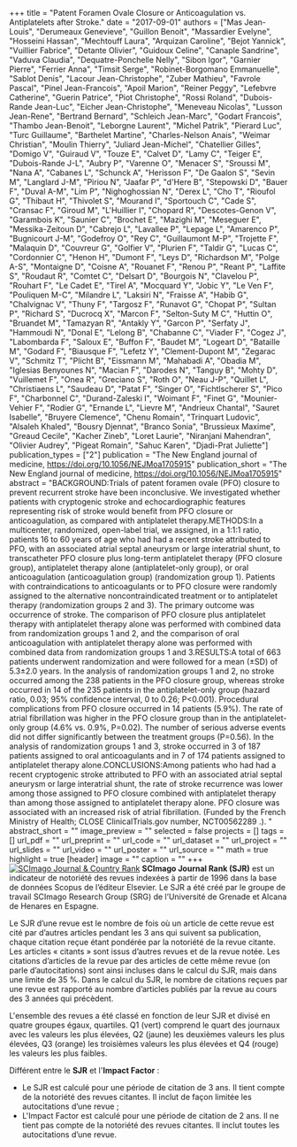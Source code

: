 +++
title = "Patent Foramen Ovale Closure or Anticoagulation vs. Antiplatelets after Stroke."
date = "2017-09-01"
authors = ["Mas Jean-Louis", "Derumeaux Genevieve", "Guillon Benoit", "Massardier Evelyne", "Hosseini Hassan", "Mechtouff Laura", "Arquizan Caroline", "Bejot Yannick", "Vuillier Fabrice", "Detante Olivier", "Guidoux Celine", "Canaple Sandrine", "Vaduva Claudia", "Dequatre-Ponchelle Nelly", "Sibon Igor", "Garnier Pierre", "Ferrier Anna", "Timsit Serge", "Robinet-Borgomano Emmanuelle", "Sablot Denis", "Lacour Jean-Christophe", "Zuber Mathieu", "Favrole Pascal", "Pinel Jean-Francois", "Apoil Marion", "Reiner Peggy", "Lefebvre Catherine", "Guerin Patrice", "Piot Christophe", "Rossi Roland", "Dubois-Rande Jean-Luc", "Eicher Jean-Christophe", "Meneveau Nicolas", "Lusson Jean-Rene", "Bertrand Bernard", "Schleich Jean-Marc", "Godart Francois", "Thambo Jean-Benoit", "Leborgne Laurent", "Michel Patrik", "Pierard Luc", "Turc Guillaume", "Barthelet Martine", "Charles-Nelson Anais", "Weimar Christian", "Moulin Thierry", "Juliard Jean-Michel", "Chatellier Gilles", "Domigo V", "Guiraud V", "Touze E", "Calvet D", "Lamy C", "Teiger E", "Dubois-Rande J-L", "Aubry P", "Varenne O", "Menacer S", "Sroussi M", "Nana A", "Cabanes L", "Schunck A", "Herisson F", "De Gaalon S", "Sevin M", "Langlard J-M", "Piriou N", "Jaafar P", "d'Here B", "Stepowski D", "Bauer F", "Duval A-M", "Lim P", "Nighoghossian N", "Derex L", "Cho T", "Rioufol G", "Thibaut H", "Thivolet S", "Mourand I", "Sportouch C", "Cade S", "Cransac F", "Giroud M", "L'Huillier I", "Chopard R", "Descotes-Genon V", "Garambois K", "Saunier C", "Brochet E", "Mazighi M", "Meseguer E", "Messika-Zeitoun D", "Cabrejo L", "Lavallee P", "Lepage L", "Amarenco P", "Bugnicourt J-M", "Godefroy O", "Rey C", "Guillaumont M-P", "Trojette F", "Malaquin D", "Couvreur G", "Golfier V", "Plurien F", "Taldir G", "Lucas C", "Cordonnier C", "Henon H", "Dumont F", "Leys D", "Richardson M", "Polge A-S", "Montaigne D", "Coisne A", "Rouanet F", "Renou P", "Reant P", "Laffite S", "Roudaut R", "Comtet C", "Delsart D", "Bourgois N", "Clavelou P", "Rouhart F", "Le Cadet E", "Tirel A", "Mocquard Y", "Jobic Y", "Le Ven F", "Pouliquen M-C", "Milandre L", "Laksiri N", "Fraisse A", "Habib G", "Chalvignac V", "Thuny F", "Targosz F", "Runavot G", "Chopat P", "Sultan P", "Richard S", "Ducrocq X", "Marcon F", "Selton-Suty M C", "Huttin O", "Bruandet M", "Tamazyan R", "Antakly Y", "Garcon P", "Serfaty J", "Hammoudi N", "Donal E", "Lelong B", "Chabanne C", "Viader F", "Cogez J", "Labombarda F", "Saloux E", "Buffon F", "Baudet M", "Logeart D", "Bataille M", "Godard F", "Biausque F", "Lefetz Y", "Clement-Dupont M", "Zegarac V", "Schmitz T", "Plicht B", "Eissmann M", "Mahabadi A", "Obadia M", "Iglesias Benyounes N", "Macian F", "Darodes N", "Tanguy B", "Mohty D", "Vuillemet F", "Onea R", "Greciano S", "Roth O", "Neau J-P", "Quillet L", "Christiaens L", "Saudeau D", "Patat F", "Singer O", "Fichtlscherer S", "Pico F", "Charbonnel C", "Durand-Zaleski I", "Woimant F", "Finet G", "Mounier-Vehier F", "Rodier G", "Ernande L", "Lievre M", "Andrieux Chantal", "Sauret Isabelle", "Bruyere Clemence", "Chenu Romain", "Trinquart Ludovic", "Alsaleh Khaled", "Bousry Djennat", "Branco Sonia", "Brussieux Maxime", "Greaud Cecile", "Kacher Zineb", "Loret Laurie", "Niranjani Mahendran", "Olivier Audrey", "Pigeat Romain", "Sahuc Karen", "Djadi-Prat Juliette"]
publication_types = ["2"]
publication = "The New England journal of medicine, https://doi.org/10.1056/NEJMoa1705915"
publication_short = "The New England journal of medicine, https://doi.org/10.1056/NEJMoa1705915"
abstract = "BACKGROUND:Trials of patent foramen ovale (PFO) closure to prevent recurrent stroke have been inconclusive. We investigated whether patients with cryptogenic stroke and echocardiographic features representing risk of stroke would benefit from PFO closure or anticoagulation, as compared with antiplatelet therapy.METHODS:In a multicenter, randomized, open-label trial, we assigned, in a 1:1:1 ratio, patients 16 to 60 years of age who had had a recent stroke attributed to PFO, with an associated atrial septal aneurysm or large interatrial shunt, to transcatheter PFO closure plus long-term antiplatelet therapy (PFO closure group), antiplatelet therapy alone (antiplatelet-only group), or oral anticoagulation (anticoagulation group) (randomization group 1). Patients with contraindications to anticoagulants or to PFO closure were randomly assigned to the alternative noncontraindicated treatment or to antiplatelet therapy (randomization groups 2 and 3). The primary outcome was occurrence of stroke. The comparison of PFO closure plus antiplatelet therapy with antiplatelet therapy alone was performed with combined data from randomization groups 1 and 2, and the comparison of oral anticoagulation with antiplatelet therapy alone was performed with combined data from randomization groups 1 and 3.RESULTS:A total of 663 patients underwent randomization and were followed for a mean (±SD) of 5.3±2.0 years. In the analysis of randomization groups 1 and 2, no stroke occurred among the 238 patients in the PFO closure group, whereas stroke occurred in 14 of the 235 patients in the antiplatelet-only group (hazard ratio, 0.03; 95% confidence interval, 0 to 0.26; P&lt;0.001). Procedural complications from PFO closure occurred in 14 patients (5.9%). The rate of atrial fibrillation was higher in the PFO closure group than in the antiplatelet-only group (4.6% vs. 0.9%, P=0.02). The number of serious adverse events did not differ significantly between the treatment groups (P=0.56). In the analysis of randomization groups 1 and 3, stroke occurred in 3 of 187 patients assigned to oral anticoagulants and in 7 of 174 patients assigned to antiplatelet therapy alone.CONCLUSIONS:Among patients who had had a recent cryptogenic stroke attributed to PFO with an associated atrial septal aneurysm or large interatrial shunt, the rate of stroke recurrence was lower among those assigned to PFO closure combined with antiplatelet therapy than among those assigned to antiplatelet therapy alone. PFO closure was associated with an increased risk of atrial fibrillation. (Funded by the French Ministry of Health; CLOSE ClinicalTrials.gov number, NCT00562289 .). "
abstract_short = ""
image_preview = ""
selected = false
projects = []
tags = []
url_pdf = ""
url_preprint = ""
url_code = ""
url_dataset = ""
url_project = ""
url_slides = ""
url_video = ""
url_poster = ""
url_source = ""
math = true
highlight = true
[header]
image = ""
caption = ""
+++
<a href="https://www.scimagojr.com/journalsearch.php?q=15847&amp;tip=sid&amp;exact=no" title="SCImago Journal &amp; Country Rank"><img border="0" src="https://www.scimagojr.com/journal_img.php?id=15847" alt="SCImago Journal &amp; Country Rank"  /></a>
**SCImago Journal Rank (SJR)** est un indicateur de notoriété des revues indexées à partir de 1996 dans la base de données Scopus de l’éditeur Elsevier. Le SJR a été créé par le groupe de travail SCImago Research Group (SRG) de l’Université de Grenade et Alcana de Henares en Espagne.  
  
Le SJR d’une revue est le nombre de fois où un article de cette revue est cité par d’autres articles pendant les 3 ans qui suivent sa publication, chaque citation reçue étant pondérée par la notoriété de la revue citante. Les articles « citants » sont issus d’autres revues et de la revue notée. Les citations d’articles de la revue par des articles de cette même revue (on parle d’autocitations) sont ainsi incluses dans le calcul du SJR, mais dans une limite de 35 %. Dans le calcul du SJR, le nombre de citations reçues par une revue est rapporté au nombre d’articles publiés par la revue au cours des 3 années qui précèdent.  
  
L'ensemble des revues a été classé en fonction de leur SJR et divisé en quatre groupes égaux, quartiles. Q1 (vert) comprend le quart des journaux avec les valeurs les plus élevées, Q2 (jaune) les deuxièmes valeurs les plus élevées, Q3 (orange) les troisièmes valeurs les plus élevées et Q4 (rouge) les valeurs les plus faibles.  
  
Différent entre le **SJR** et l'**Impact Factor** :  
- Le SJR est calculé pour une période de citation de 3 ans. Il tient compte de la notoriété des revues citantes. Il inclut de façon limitée les autocitations d’une revue ;  
- L'Impact Factor est calculé pour une période de citation de 2 ans. Il ne tient pas compte de la notoriété des revues citantes. Il inclut toutes les autocitations d’une revue.
